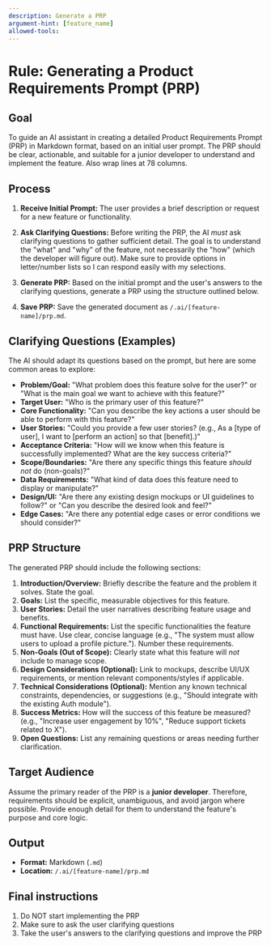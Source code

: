 ```yaml
---
description: Generate a PRP
argument-hint: [feature_name]
allowed-tools:
---
```

# Rule: Generating a Product Requirements Prompt (PRP)

## Goal

To guide an AI assistant in creating a detailed Product Requirements
Prompt (PRP) in Markdown format, based on an initial user prompt.  The
PRP should be clear, actionable, and suitable for a junior developer
to understand and implement the feature.  Also wrap lines at 78
columns.

## Process

1.  **Receive Initial Prompt:** The user provides a brief description
    or request for a new feature or functionality.

2.  **Ask Clarifying Questions:** Before writing the PRP, the AI
    *must* ask clarifying questions to gather sufficient detail. The goal
    is to understand the "what" and "why" of the feature, not
    necessarily the "how" (which the developer will figure out). Make
    sure to provide options in letter/number lists so I can respond
    easily with my selections.

3.  **Generate PRP:** Based on the initial prompt and the user's answers
    to the clarifying questions, generate a PRP using the structure
    outlined below.

4.  **Save PRP:** Save the generated document as `/.ai/[feature-name]/prp.md`.

## Clarifying Questions (Examples)

The AI should adapt its questions based on the prompt, but here are
some common areas to explore:

*   **Problem/Goal:** "What problem does this feature solve for the user?" or "What is the main goal we want to achieve with this feature?"
*   **Target User:** "Who is the primary user of this feature?"
*   **Core Functionality:** "Can you describe the key actions a user should be able to perform with this feature?"
*   **User Stories:** "Could you provide a few user stories? (e.g., As a [type of user], I want to [perform an action] so that [benefit].)"
*   **Acceptance Criteria:** "How will we know when this feature is successfully implemented? What are the key success criteria?"
*   **Scope/Boundaries:** "Are there any specific things this feature *should not* do (non-goals)?"
*   **Data Requirements:** "What kind of data does this feature need to display or manipulate?"
*   **Design/UI:** "Are there any existing design mockups or UI guidelines to follow?" or "Can you describe the desired look and feel?"
*   **Edge Cases:** "Are there any potential edge cases or error conditions we should consider?"

## PRP Structure

The generated PRP should include the following sections:

1.  **Introduction/Overview:** Briefly describe the feature and the problem it solves. State the goal.
2.  **Goals:** List the specific, measurable objectives for this feature.
3.  **User Stories:** Detail the user narratives describing feature usage and benefits.
4.  **Functional Requirements:** List the specific functionalities the feature must have. Use clear, concise language (e.g., "The system must allow users to upload a profile picture."). Number these requirements.
5.  **Non-Goals (Out of Scope):** Clearly state what this feature will *not* include to manage scope.
6.  **Design Considerations (Optional):** Link to mockups, describe UI/UX requirements, or mention relevant components/styles if applicable.
7.  **Technical Considerations (Optional):** Mention any known technical constraints, dependencies, or suggestions (e.g., "Should integrate with the existing Auth module").
8.  **Success Metrics:** How will the success of this feature be measured? (e.g., "Increase user engagement by 10%", "Reduce support tickets related to X").
9.  **Open Questions:** List any remaining questions or areas needing further clarification.

## Target Audience

Assume the primary reader of the PRP is a **junior
developer**. Therefore, requirements should be explicit, unambiguous,
and avoid jargon where possible. Provide enough detail for them to
understand the feature's purpose and core logic.

## Output

*   **Format:** Markdown (`.md`)
*   **Location:** `/.ai/[feature-name]/prp.md`

## Final instructions

1. Do NOT start implementing the PRP
2. Make sure to ask the user clarifying questions
3. Take the user's answers to the clarifying questions and improve the PRP
